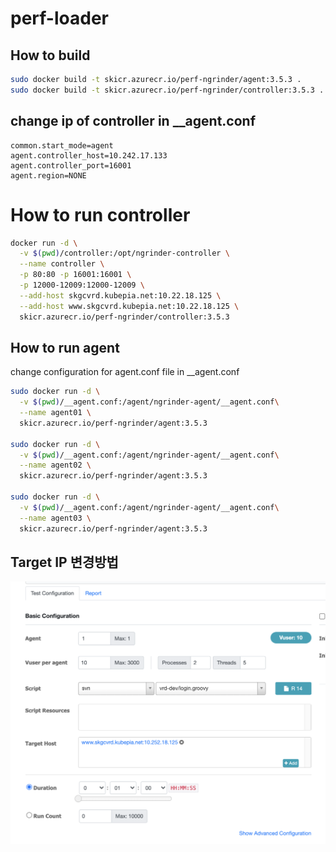 # perf-loader

## How to build

``` sh
sudo docker build -t skicr.azurecr.io/perf-ngrinder/agent:3.5.3 .
sudo docker build -t skicr.azurecr.io/perf-ngrinder/controller:3.5.3 .
```
## change ip of controller in __agent.conf
```
common.start_mode=agent
agent.controller_host=10.242.17.133
agent.controller_port=16001
agent.region=NONE
```

# How to run controller

```sh
docker run -d \
  -v $(pwd)/controller:/opt/ngrinder-controller \
  --name controller \
  -p 80:80 -p 16001:16001 \
  -p 12000-12009:12000-12009 \
  --add-host skgcvrd.kubepia.net:10.22.18.125 \
  --add-host www.skgcvrd.kubepia.net:10.22.18.125 \
  skicr.azurecr.io/perf-ngrinder/controller:3.5.3
```

## How to run agent

change configuration for agent.conf file in __agent.conf

``` sh
sudo docker run -d \
  -v $(pwd)/__agent.conf:/agent/ngrinder-agent/__agent.conf\
  --name agent01 \
  skicr.azurecr.io/perf-ngrinder/agent:3.5.3

sudo docker run -d \
  -v $(pwd)/__agent.conf:/agent/ngrinder-agent/__agent.conf\
  --name agent02 \
  skicr.azurecr.io/perf-ngrinder/agent:3.5.3

sudo docker run -d \
  -v $(pwd)/__agent.conf:/agent/ngrinder-agent/__agent.conf\
  --name agent03 \
  skicr.azurecr.io/perf-ngrinder/agent:3.5.3
```

## Target IP 변경방법

![](img/2021-01-27-12-39-25.png)